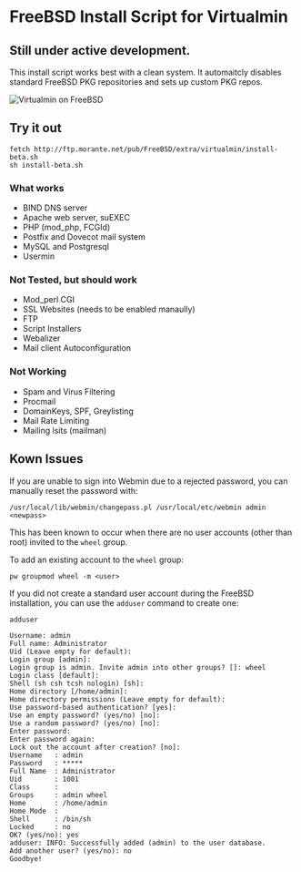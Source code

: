 # FreeBSD Install Script for Virtualmin

## Still under active development.

This install script works best with a clean system.  It automaitcly disables standard FreeBSD
PKG repositories and sets up custom PKG repos.  

![](http://phobos.morante.net/downloads/unibia/screenshots/virtualmin-5.png "Virtualmin on FreeBSD")

## Try it out

```
fetch http://ftp.morante.net/pub/FreeBSD/extra/virtualmin/install-beta.sh
sh install-beta.sh
```

### What works

- BIND DNS server
- Apache web server, suEXEC
- PHP (mod_php, FCGId)
- Postfix and Dovecot mail system
- MySQL and Postgresql
- Usermin

### Not Tested, but should work

- Mod_perl CGI
- SSL Websites (needs to be enabled manaully)
- FTP
- Script Installers
- Webalizer
- Mail client Autoconfiguration

### Not Working

- Spam and Virus Filtering
- Procmail
- DomainKeys, SPF, Greylisting
- Mail Rate Limiting
- Mailing lsits (mailman)

## Kown Issues

If you are unable to sign into Webmin due to a rejected password, you can manually reset the password with:

```
/usr/local/lib/webmin/changepass.pl /usr/local/etc/webmin admin <newpass>
```

This has been known to occur when there are no user accounts (other than root) invited to the `wheel` group.  

To add an existing account to the `wheel` group:

```
pw groupmod wheel -m <user>
```

If you did not create a standard user account during the FreeBSD installation, you can use the `adduser` command to create one:

```
adduser

Username: admin
Full name: Administrator
Uid (Leave empty for default):
Login group [admin]:
Login group is admin. Invite admin into other groups? []: wheel
Login class [default]:
Shell (sh csh tcsh nologin) [sh]:
Home directory [/home/admin]:
Home directory permissions (Leave empty for default):
Use password-based authentication? [yes]:
Use an empty password? (yes/no) [no]:
Use a random password? (yes/no) [no]:
Enter password:
Enter password again:
Lock out the account after creation? [no]:
Username   : admin
Password   : *****
Full Name  : Administrator
Uid        : 1001
Class      :
Groups     : admin wheel
Home       : /home/admin
Home Mode  :
Shell      : /bin/sh
Locked     : no
OK? (yes/no): yes
adduser: INFO: Successfully added (admin) to the user database.
Add another user? (yes/no): no
Goodbye!
```
